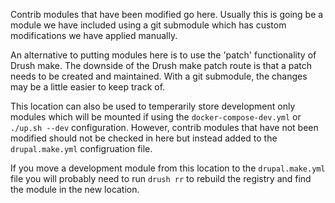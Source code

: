 Contrib modules that have been modified go here. Usually this is going be a module we have included using a git submodule which has custom modifications we have applied manually.

An alternative to putting modules here is to use the 'patch' functionality of Drush make. The downside of the Drush make patch route is that a patch needs to be created and maintained. With a git submodule, the changes may be a little easier to keep track of.

This location can also be used to temperarily store development only modules which will be mounted if using the `docker-compose-dev.yml` or `./up.sh --dev` configuration. However, contrib modules that have not been modified should not be checked in here but instead added to the `drupal.make.yml` configruation file.

If you move a development module from this location to the `drupal.make.yml` file you will probably need to run `drush rr` to rebuild the registry and find the module in the new location.
